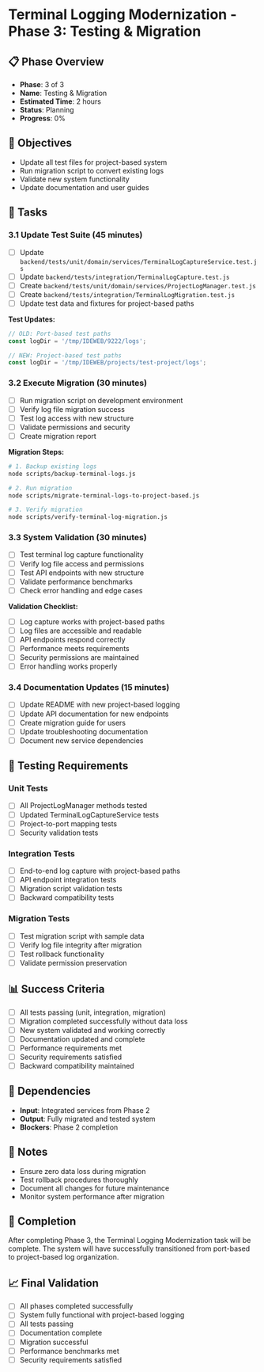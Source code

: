 # Terminal Logging Modernization - Phase 3: Testing & Migration

## 📋 Phase Overview
- **Phase**: 3 of 3
- **Name**: Testing & Migration
- **Estimated Time**: 2 hours
- **Status**: Planning
- **Progress**: 0%

## 🎯 Objectives
- Update all test files for project-based system
- Run migration script to convert existing logs
- Validate new system functionality
- Update documentation and user guides

## 📝 Tasks

### 3.1 Update Test Suite (45 minutes)
- [ ] Update `backend/tests/unit/domain/services/TerminalLogCaptureService.test.js`
- [ ] Update `backend/tests/integration/TerminalLogCapture.test.js`
- [ ] Create `backend/tests/unit/domain/services/ProjectLogManager.test.js`
- [ ] Create `backend/tests/integration/TerminalLogMigration.test.js`
- [ ] Update test data and fixtures for project-based paths

**Test Updates:**
```javascript
// OLD: Port-based test paths
const logDir = '/tmp/IDEWEB/9222/logs';

// NEW: Project-based test paths
const logDir = '/tmp/IDEWEB/projects/test-project/logs';
```

### 3.2 Execute Migration (30 minutes)
- [ ] Run migration script on development environment
- [ ] Verify log file migration success
- [ ] Test log access with new structure
- [ ] Validate permissions and security
- [ ] Create migration report

**Migration Steps:**
```bash
# 1. Backup existing logs
node scripts/backup-terminal-logs.js

# 2. Run migration
node scripts/migrate-terminal-logs-to-project-based.js

# 3. Verify migration
node scripts/verify-terminal-log-migration.js
```

### 3.3 System Validation (30 minutes)
- [ ] Test terminal log capture functionality
- [ ] Verify log file access and permissions
- [ ] Test API endpoints with new structure
- [ ] Validate performance benchmarks
- [ ] Check error handling and edge cases

**Validation Checklist:**
- [ ] Log capture works with project-based paths
- [ ] Log files are accessible and readable
- [ ] API endpoints respond correctly
- [ ] Performance meets requirements
- [ ] Security permissions are maintained
- [ ] Error handling works properly

### 3.4 Documentation Updates (15 minutes)
- [ ] Update README with new project-based logging
- [ ] Update API documentation for new endpoints
- [ ] Create migration guide for users
- [ ] Update troubleshooting documentation
- [ ] Document new service dependencies

## 🧪 Testing Requirements

### Unit Tests
- [ ] All ProjectLogManager methods tested
- [ ] Updated TerminalLogCaptureService tests
- [ ] Project-to-port mapping tests
- [ ] Security validation tests

### Integration Tests
- [ ] End-to-end log capture with project-based paths
- [ ] API endpoint integration tests
- [ ] Migration script validation tests
- [ ] Backward compatibility tests

### Migration Tests
- [ ] Test migration script with sample data
- [ ] Verify log file integrity after migration
- [ ] Test rollback functionality
- [ ] Validate permission preservation

## 📊 Success Criteria
- [ ] All tests passing (unit, integration, migration)
- [ ] Migration completed successfully without data loss
- [ ] New system validated and working correctly
- [ ] Documentation updated and complete
- [ ] Performance requirements met
- [ ] Security requirements satisfied
- [ ] Backward compatibility maintained

## 🔄 Dependencies
- **Input**: Integrated services from Phase 2
- **Output**: Fully migrated and tested system
- **Blockers**: Phase 2 completion

## 📝 Notes
- Ensure zero data loss during migration
- Test rollback procedures thoroughly
- Document all changes for future maintenance
- Monitor system performance after migration

## 🚀 Completion
After completing Phase 3, the Terminal Logging Modernization task will be complete. The system will have successfully transitioned from port-based to project-based log organization.

## 📈 Final Validation
- [ ] All phases completed successfully
- [ ] System fully functional with project-based logging
- [ ] All tests passing
- [ ] Documentation complete
- [ ] Migration successful
- [ ] Performance benchmarks met
- [ ] Security requirements satisfied
